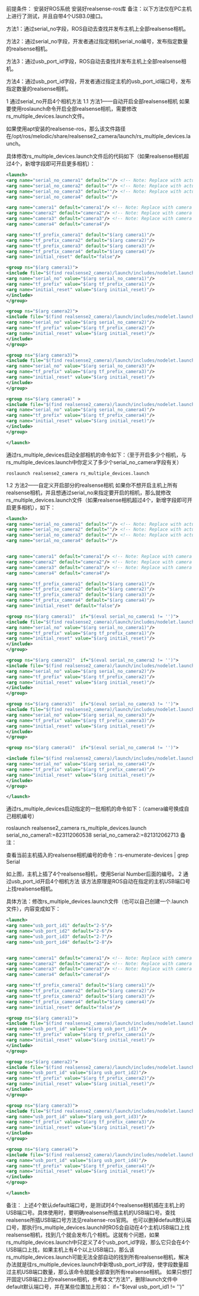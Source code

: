 前提条件：
安装好ROS系统
安装好realsense-ros库
备注：以下方法仅在PC主机上进行了测试，并且自带4个USB3.0接口。

方法1：通过serial_no字段，ROS自动去查找并发布主机上全部realsense相机。

方法2：通过serial_no字段，开发者通过指定相机serial_no编号，发布指定数量的realsense相机。

方法3：通过usb_port_id字段，ROS自动去查找并发布主机上全部realsense相机。

方法4：通过usb_port_id字段，开发者通过指定主机的usb_port_id端口号，发布指定数量的realsense相机。

1 通过serial_no开启4个相机方法
1.1 方法1——自动开启全部realsense相机
如果要使用roslaunch命令开启全部realsense相机，需要修改rs_multiple_devices.launch文件。

如果使用apt安装的realsense-ros，那么该文件路径在/opt/ros/melodic/share/realsense2_camera/launch/rs_multiple_devices.launch。

具体修改rs_multiple_devices.launch文件后的代码如下（如果realsense相机超过4个，新增字段即可开启更多相机）：
```xml
<launch>
<arg name="serial_no_camera1" default=""/> <!-- Note: Replace with actual serial number -->
<arg name="serial_no_camera2" default=""/> <!-- Note: Replace with actual serial number -->
<arg name="serial_no_camera3" default=""/> <!-- Note: Replace with actual serial number -->
<arg name="serial_no_camera4" default=""/>

<arg name="camera1" default="camera1"/> <!-- Note: Replace with camera name -->
<arg name="camera2" default="camera2"/> <!-- Note: Replace with camera name -->
<arg name="camera3" default="camera3"/> <!-- Note: Replace with camera name -->
<arg name="camera4" default="camera4"/>

<arg name="tf_prefix_camera1" default="$(arg camera1)"/>
<arg name="tf_prefix_camera2" default="$(arg camera2)"/>
<arg name="tf_prefix_camera3" default="$(arg camera3)"/>
<arg name="tf_prefix_camera4" default="$(arg camera4)"/>
<arg name="initial_reset" default="false"/>

<group ns="$(arg camera1)">
<include file="$(find realsense2_camera)/launch/includes/nodelet.launch.xml">
<arg name="serial_no" value="$(arg serial_no_camera1)"/>
<arg name="tf_prefix" value="$(arg tf_prefix_camera1)"/>
<arg name="initial_reset" value="$(arg initial_reset)"/>
</include>
</group>

<group ns="$(arg camera2)">
<include file="$(find realsense2_camera)/launch/includes/nodelet.launch.xml">
<arg name="serial_no" value="$(arg serial_no_camera2)"/>
<arg name="tf_prefix" value="$(arg tf_prefix_camera2)"/>
<arg name="initial_reset" value="$(arg initial_reset)"/>
</include>
</group>

<group ns="$(arg camera3)">
<include file="$(find realsense2_camera)/launch/includes/nodelet.launch.xml">
<arg name="serial_no" value="$(arg serial_no_camera3)"/>
<arg name="tf_prefix" value="$(arg tf_prefix_camera3)"/>
<arg name="initial_reset" value="$(arg initial_reset)"/>
</include>
</group>

<group ns="$(arg camera4)" >
<include file="$(find realsense2_camera)/launch/includes/nodelet.launch.xml">
<arg name="serial_no" value="$(arg serial_no_camera4)"/>
<arg name="tf_prefix" value="$(arg tf_prefix_camera4)"/>
<arg name="initial_reset" value="$(arg initial_reset)"/>
</include>
</group>

</launch>
```
通过rs_multiple_devices启动全部相机的命令如下：（至于开启多少个相机，与rs_multiple_devices.launch中你定义了多少个serial_no_camera字段有关）

`roslaunch realsense2_camera rs_multiple_devices.launch `

1.2 方法2——自定义开启部分的realsense相机
如果你不想开启主机上所有realsense相机，并且想通过serial_no来指定要开启的相机，那么就修改rs_multiple_devices.launch文件（如果realsense相机超过4个，新增字段即可开启更多相机），如下：

```xml
<launch>
<arg name="serial_no_camera1" default=""/> <!-- Note: Replace with actual serial number -->
<arg name="serial_no_camera2" default=""/> <!-- Note: Replace with actual serial number -->
<arg name="serial_no_camera3" default=""/> <!-- Note: Replace with actual serial number -->
<arg name="serial_no_camera4" default=""/>


<arg name="camera1" default="camera1"/> <!-- Note: Replace with camera name -->
<arg name="camera2" default="camera2"/> <!-- Note: Replace with camera name -->
<arg name="camera3" default="camera3"/> <!-- Note: Replace with camera name -->
<arg name="camera4" default="camera4"/>

<arg name="tf_prefix_camera1" default="$(arg camera1)"/>
<arg name="tf_prefix_camera2" default="$(arg camera2)"/>
<arg name="tf_prefix_camera3" default="$(arg camera3)"/>
<arg name="tf_prefix_camera4" default="$(arg camera4)"/>
<arg name="initial_reset" default="false"/>

<group ns="$(arg camera1)"  if="$(eval serial_no_camera1 != '')">
<include file="$(find realsense2_camera)/launch/includes/nodelet.launch.xml">
<arg name="serial_no" value="$(arg serial_no_camera1)"/>
<arg name="tf_prefix" value="$(arg tf_prefix_camera1)"/>
<arg name="initial_reset" value="$(arg initial_reset)"/>
</include>
</group>

<group ns="$(arg camera2)"  if="$(eval serial_no_camera2 != '')">
<include file="$(find realsense2_camera)/launch/includes/nodelet.launch.xml">
<arg name="serial_no" value="$(arg serial_no_camera2)"/>
<arg name="tf_prefix" value="$(arg tf_prefix_camera2)"/>
<arg name="initial_reset" value="$(arg initial_reset)"/>
</include>
</group>

<group ns="$(arg camera3)"  if="$(eval serial_no_camera3 != '')">
<include file="$(find realsense2_camera)/launch/includes/nodelet.launch.xml">
<arg name="serial_no" value="$(arg serial_no_camera3)"/>
<arg name="tf_prefix" value="$(arg tf_prefix_camera3)"/>
<arg name="initial_reset" value="$(arg initial_reset)"/>
</include>
</group>

<group ns="$(arg camera4)"  if="$(eval serial_no_camera4 != '')">

<include file="$(find realsense2_camera)/launch/includes/nodelet.launch.xml">
<arg name="serial_no" value="$(arg serial_no_camera4)"/>
<arg name="tf_prefix" value="$(arg tf_prefix_camera4)"/>
<arg name="initial_reset" value="$(arg initial_reset)"/>
</include>
</group>

</launch>
```
通过rs_multiple_devices启动指定的一批相机的命令如下：（camera编号换成自己相机编号）

roslaunch realsense2_camera rs_multiple_devices.launch serial_no_camera1:=823112060538 serial_no_camera2:=821312062713 
备注：

查看当前主机插入的realsense相机编号的命令：rs-enumerate-devices | grep Serial


如上图，主机上插了4个realsense相机，使用Serial Number后面的编号。
2 通过usb_port_id开启4个相机方法
该方法原理是ROS自动在指定的主机USB端口号上找realsense相机。

具体方法：修改rs_multiple_devices.launch文件（也可以自己创建一个.launch文件），内容变成如下：

```xml
<launch>
<arg name="usb_port_id1" default="2-5"/>
<arg name="usb_port_id2" default="2-6"/>
<arg name="usb_port_id3" default="2-7"/>
<arg name="usb_port_id4" default="2-8"/>


<arg name="camera1" default="camera1"/> <!-- Note: Replace with camera name -->
<arg name="camera2" default="camera2"/> <!-- Note: Replace with camera name -->
<arg name="camera3" default="camera3"/> <!-- Note: Replace with camera name -->
<arg name="camera4" default="camera4"/>

<arg name="tf_prefix_camera1" default="$(arg camera1)"/>
<arg name="tf_prefix_camera2" default="$(arg camera2)"/>
<arg name="tf_prefix_camera3" default="$(arg camera3)"/>
<arg name="tf_prefix_camera4" default="$(arg camera4)"/>
<arg name="initial_reset" default="false"/>

<group ns="$(arg camera1)">
<include file="$(find realsense2_camera)/launch/includes/nodelet.launch.xml">
<arg name="usb_port_id" value="$(arg usb_port_id1)"/>
<arg name="tf_prefix" value="$(arg tf_prefix_camera1)"/>
<arg name="initial_reset" value="$(arg initial_reset)"/>
</include>
</group>

<group ns="$(arg camera2)">
<include file="$(find realsense2_camera)/launch/includes/nodelet.launch.xml">
<arg name="usb_port_id" value="$(arg usb_port_id2)"/>
<arg name="tf_prefix" value="$(arg tf_prefix_camera2)"/>
<arg name="initial_reset" value="$(arg initial_reset)"/>
</include>
</group>

<group ns="$(arg camera3)">
<include file="$(find realsense2_camera)/launch/includes/nodelet.launch.xml">
<arg name="usb_port_id" value="$(arg usb_port_id3)"/>
<arg name="tf_prefix" value="$(arg tf_prefix_camera3)"/>
<arg name="initial_reset" value="$(arg initial_reset)"/>
</include>
</group>

<group ns="$(arg camera4)">
<include file="$(find realsense2_camera)/launch/includes/nodelet.launch.xml">
<arg name="usb_port_id" value="$(arg usb_port_id4)"/>
<arg name="tf_prefix" value="$(arg tf_prefix_camera4)"/>
<arg name="initial_reset" value="$(arg initial_reset)"/>
</include>
</group>

</launch>
```
备注：
上述4个默认default端口号，是测试时4个realsense相机插在主机上的USB端口号。具体使用时，要明确realsense所插主机的USB端口号。查找realsense所插USB端口号方法见realsense-ros官网。
也可以删掉default默认端口号，那执行rs_multiple_devices.launch时ROS会自动在4个主机USB端口上找realsense相机，找到几个就会发布几个相机。这就有个问题，如果rs_multiple_devices.launch中只定义了4个usb_port_id字段，那么它只会在4个USB端口上找，如果主机上有4个以上USB端口，那么该rs_multiple_devices.launch可能无法全部自动的找到所有realsense相机，解决办法就是往rs_multiple_devices.launch中新增usb_port_id字段，使字段数量超过主机USB端口数量，那么该命令就能全部查到所有realsense相机。
如果只想打开固定USB端口上的realsense相机，参考本文“方法1”，删除launch文件中default默认端口号，并在某些位置加上形如： if="$(eval usb_port_id1 != '')"  
